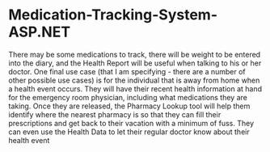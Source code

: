 # Medication-Tracking-System-ASP.NET
There may be some medications to track, there will be weight to be entered into the diary, and the Health Report will be useful when talking to his or her doctor. One final use case (that I am specifying - there are a number of other possible use cases) is for the individual that is away from home when a health event occurs. They will have their recent health information at hand for the emergency room physician, including what medications they are taking. Once they are released, the Pharmacy Lookup tool will help them identify where the nearest pharmacy is so that they can fill their prescriptions and get back to their vacation with a minimum of fuss. They can even use the Health Data to let their regular doctor know about their health event
